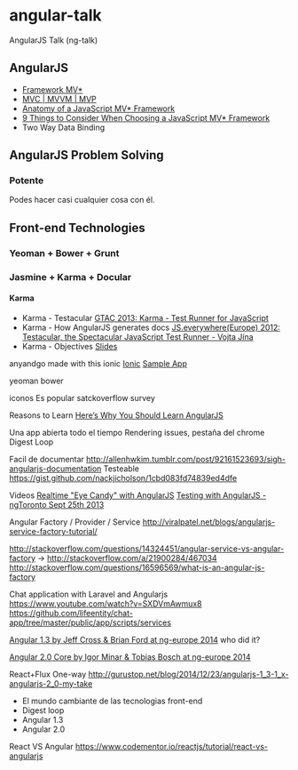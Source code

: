 # angular-talk
AngularJS Talk (ng-talk)

## AngularJS

- [Framework MV*](http://addyosmani.com/blog/short-musings-on-javascript-mv-tech-stacks/)
- [MVC | MVVM | MVP](https://plus.google.com/+AngularJS/posts/aZNVhj355G2)
- [Anatomy of a JavaScript MV* Framework](http://www.sitepoint.com/anatomy-javascript-mv-framework/)
- [9 Things to Consider When Choosing a JavaScript MV* Framework](http://www.neo.com/2014/06/30/9-things-to-consider-when-choosing-a-javascript-mv-framework)
- Two Way Data Binding

## AngularJS Problem Solving

### Potente

Podes hacer casi cualquier cosa con él.

## Front-end Technologies

### Yeoman + Bower + Grunt

### Jasmine + Karma + Docular

#### Karma
- Karma - Testacular [GTAC 2013: Karma - Test Runner for JavaScript](https://www.youtube.com/watch?v=YG5DEzaQBIc&feature=youtu.be)
- Karma - How AngularJS generates docs [JS.everywhere(Europe) 2012: Testacular, the Spectacular JavaScript Test Runner - Vojta Jína](https://www.youtube.com/watch?v=5mHjJ4xf_K0)
- Karma - Objectives [Slides](http://es.slideshare.net/sebarmeli/karma-js-test-runner)




anyandgo made with this
ionic
[Ionic](https://www.youtube.com/watch?v=ZjPRj2Vp74U)
[Sample App](https://chrome.google.com/webstore/detail/sopa-de-letras/iaacnmdhklagmfpdjelibinmpfndhikc)

yeoman bower 

iconos
Es popular 
[](http://stackoverflow.com/research/developer-survey-2015#tech-lang)
satckoverflow survey



Reasons to Learn
[Here’s Why You Should Learn AngularJS](http://blog.cbtnuggets.com/2014/05/heres-learn-angularjs/)

Una app abierta todo el tiempo
Rendering issues, pestaña del chrome
Digest Loop


Facil de documentar
http://allenhwkim.tumblr.com/post/92161523693/sigh-angularjs-documentation
Testeable
https://gist.github.com/nackjicholson/1cbd083fd74839ed4dfe

Videos
[Realtime "Eye Candy" with AngularJS](https://www.youtube.com/watch?v=8uj7YSqby7s)
[Testing with AngularJS - ngToronto Sept 25th 2013](https://www.youtube.com/watch?v=AKwqfHm-3ZQ)

Angular Factory / Provider / Service
http://viralpatel.net/blogs/angularjs-service-factory-tutorial/

http://stackoverflow.com/questions/14324451/angular-service-vs-angular-factory
-> http://stackoverflow.com/a/21900284/467034
http://stackoverflow.com/questions/16596569/what-is-an-angular-js-factory


Chat application with Laravel and Angularjs
https://www.youtube.com/watch?v=SXDVmAwmux8
https://github.com/lifeentity/chat-app/tree/master/public/app/scripts/services

[Angular 1.3 by Jeff Cross & Brian Ford at ng-europe 2014](https://www.youtube.com/watch?v=ojMy6m_fcxc)
who did it?

[Angular 2.0 Core by Igor Minar & Tobias Bosch at ng-europe 2014](https://www.youtube.com/watch?v=gNmWybAyBHI)


React+Flux One-way
http://gurustop.net/blog/2014/12/23/angularjs-1_3-1_x-angularjs-2_0-my-take

- El mundo cambiante de las tecnologias front-end
- Digest loop
- Angular 1.3
- Angular 2.0

React VS Angular
https://www.codementor.io/reactjs/tutorial/react-vs-angularjs
